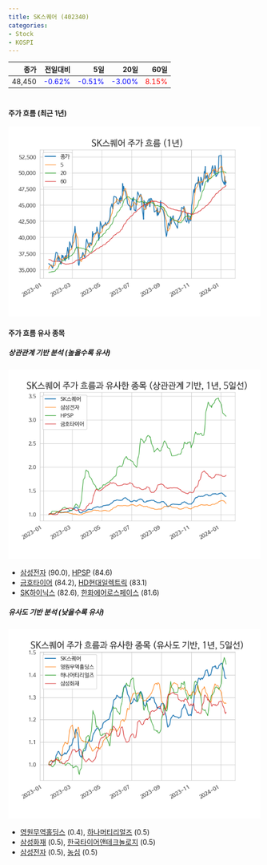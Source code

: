 ```yaml
---
title: SK스퀘어 (402340)
categories:
- Stock
- KOSPI
---
```


|종가|전일대비|5일|20일|60일|
|---:|-------:|--:|---:|---:|
|48,450|<span style="color: blue">-0.62%</span>|<span style="color: blue">-0.51%</span>|<span style="color: blue">-3.00%</span>|<span style="color: red">8.15%</span>|

<!-- more -->
#
#### 주가 흐름 (최근 1년)
![402340](/assets/images/stock/402340.png)


#### 주가 흐름 유사 종목


##### 상관관계 기반 분석 (높을수록 유사)
![402340](/assets/images/stock/402340_corr.png)
- [삼성전자](/005930/) (90.0), [HPSP](/403870/) (84.6)
- [금호타이어](/073240/) (84.2), [HD현대일렉트릭](/267260/) (83.1)
- [SK하이닉스](/000660/) (82.6), [한화에어로스페이스](/012450/) (81.6)


##### 유사도 기반 분석 (낮을수록 유사)	
![402340](/assets/images/stock/402340_sim.png)
- [영원무역홀딩스](/009970/) (0.4), [하나머티리얼즈](/166090/) (0.5)
- [삼성화재](/000810/) (0.5), [한국타이어앤테크놀로지](/161390/) (0.5)
- [삼성전자](/005930/) (0.5), [농심](/004370/) (0.5)